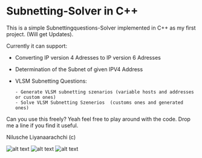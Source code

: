 # Subnetting-Solver in C++


This is a simple Subnettingquestions-Solver implemented in C++ as my first project.
(Will get Updates).

Currently it can support:

- Converting IP version 4 Adresses to IP version 6 Adresses
- Determination of the Subnet of given IPV4 Address
- VLSM Subnetting Questions:
      
      - Generate VLSM subnetting szenarios (variable hosts and addresses or custom ones)
      - Solve VLSM Subnetting Szenerios  (customs ones and generated ones)
       

Can you use this freely? 
Yeah feel free to play around with the code. Drop me a line if you find it useful.

Nilusche Liyanaarachchi (c)


![alt text](https://github.com/Nilusche/Subnetting-Solver/blob/master/VLSM.png?raw=true)
![alt text](https://github.com/Nilusche/Subnetting-Solver/blob/master/VLSM2.png?raw=true)
![alt text](https://github.com/Nilusche/Subnetting-Solver/blob/master/IPV6.png?raw=true)

